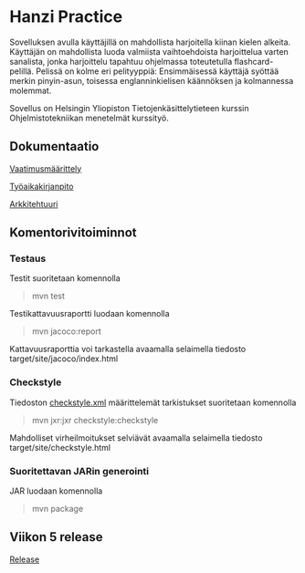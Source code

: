 # Hanzi Practice

Sovelluksen avulla käyttäjillä on mahdollista harjoitella kiinan kielen alkeita. Käyttäjän on mahdollista luoda valmiista vaihtoehdoista harjoittelua varten sanalista, jonka harjoittelu tapahtuu ohjelmassa toteutetulla flashcard-pelillä. Pelissä on kolme eri pelityyppiä: Ensimmäisessä käyttäjä syöttää merkin pinyin-asun, toisessa englanninkielisen käännöksen ja kolmannessa molemmat.

Sovellus on Helsingin Yliopiston Tietojenkäsittelytieteen kurssin Ohjelmistotekniikan menetelmät kurssityö. 

## Dokumentaatio

[Vaatimusmäärittely](https://github.com/kafenoir/ot-harjoitustyo/blob/master/dokumentointi/maarittelydokumentti.md)

[Työaikakirjanpito](https://github.com/kafenoir/ot-harjoitustyo/blob/master/dokumentointi/tyoaikakirjanpito.md)

[Arkkitehtuuri](https://github.com/kafenoir/ot-harjoitustyo/blob/master/dokumentointi/arkkitehtuuri.md)

## Komentorivitoiminnot

### Testaus

Testit suoritetaan komennolla

>mvn test

Testikattavuusraportti luodaan komennolla

>mvn jacoco:report

Kattavuusraporttia voi tarkastella avaamalla selaimella tiedosto target/site/jacoco/index.html

### Checkstyle

Tiedoston [checkstyle.xml](https://github.com/kafenoir/ot-harjoitustyo/blob/master/hanzipractice/checkstyle.xml) määrittelemät tarkistukset suoritetaan komennolla

>mvn jxr:jxr checkstyle:checkstyle

Mahdolliset virheilmoitukset selviävät avaamalla selaimella tiedosto target/site/checkstyle.html

### Suoritettavan JARin generointi

JAR luodaan komennolla

>mvn package

## Viikon 5 release

[Release](https://github.com/kafenoir/ot-harjoitustyo/releases/tag/viikko5)









